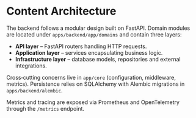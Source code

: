 # Content Architecture

The backend follows a modular design built on FastAPI. Domain modules are located under `apps/backend/app/domains` and contain three layers:

- **API layer** – FastAPI routers handling HTTP requests.
- **Application layer** – services encapsulating business logic.
- **Infrastructure layer** – database models, repositories and external integrations.

Cross‑cutting concerns live in `app/core` (configuration, middleware, metrics). Persistence relies on SQLAlchemy with Alembic migrations in `apps/backend/alembic`.

Metrics and tracing are exposed via Prometheus and OpenTelemetry through the `/metrics` endpoint.
